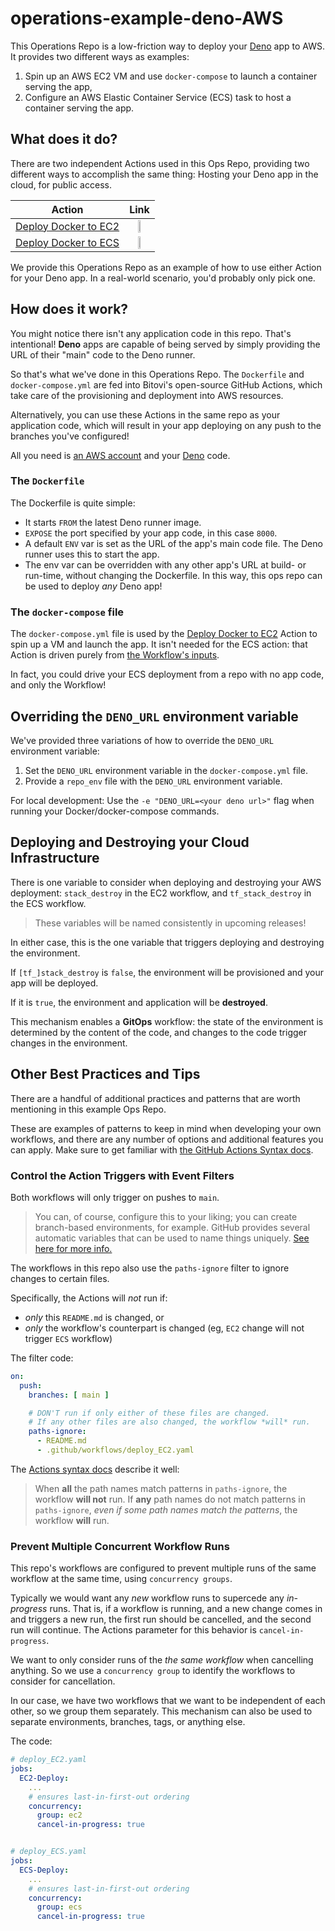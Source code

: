 # operations-example-deno-AWS

This Operations Repo is a low-friction way to deploy your [Deno][1] app to AWS. It provides two different ways as examples:

1. Spin up an AWS EC2 VM and use `docker-compose` to launch a container serving the app,
2. Configure an AWS Elastic Container Service (ECS) task to host a container serving the app.

## What does it do?

There are two independent Actions used in this Ops Repo, providing two different ways to accomplish the same thing: Hosting your Deno app in the cloud, for public access.

| Action | Link |
|:------:|:----:|
| [Deploy Docker to EC2][2]  | <img src="https://github.com/bitovi/operations-example-deno-ec2/assets/8335079/1aaa61a6-e8fc-42b5-b1c8-4466840e6126" height="25%" width="25%" /> |
| [Deploy Docker to ECS][3]  | <img src="https://github.com/bitovi/operations-example-deno-ec2/assets/8335079/bab32753-c6d8-49ba-a5a3-e461ca1162a9" height="25%" width="25%"> |

We provide this Operations Repo as an example of how to use either Action for your Deno app. In a real-world scenario, you'd probably only pick one.

## How does it work?

You might notice there isn't any application code in this repo. That's intentional! **Deno** apps are capable of being served by simply providing the URL of their "main" code to the Deno runner.

So that's what we've done in this Operations Repo. The `Dockerfile` and `docker-compose.yml` are fed into Bitovi's open-source GitHub Actions, which take care of the provisioning and deployment into AWS resources.

Alternatively, you can use these Actions in the same repo as your application code, which will result in your app deploying on any push to the branches you've configured!

All you need is [an AWS account][6] and your [Deno][1] code.

### The `Dockerfile`

The Dockerfile is quite simple:

- It starts `FROM` the latest Deno runner image.
- `EXPOSE` the port specified by your app code, in this case `8000`.
- A default `ENV` var is set as the URL of the app's main code file. The Deno runner uses this to start the app.
- The env var can be overridden with any other app's URL at build- or run-time, without changing the Dockerfile. In this way, this ops repo can be used to deploy _any_ Deno app!

### The `docker-compose` file

The `docker-compose.yml` file is used by the [Deploy Docker to EC2][2] Action to spin up a VM and launch the app. It isn't needed for the ECS action: that Action is driven purely from [the Workflow's inputs][4].

In fact, you could drive your ECS deployment from a repo with no app code, and only the Workflow!

## Overriding the `DENO_URL` environment variable

We've provided three variations of how to override the `DENO_URL` environment variable:

1. Set the `DENO_URL` environment variable in the `docker-compose.yml` file.
1. Provide a `repo_env` file with the `DENO_URL` environment variable.

For local development: Use the `-e "DENO_URL=<your deno url>"` flag when running your Docker/docker-compose commands.

## Deploying and Destroying your Cloud Infrastructure

There is one variable to consider when deploying and destroying your AWS deployment: `stack_destroy` in the EC2 workflow, and `tf_stack_destroy` in the ECS workflow.

> These variables will be named consistently in upcoming releases!

In either case, this is the one variable that triggers deploying and destroying the environment.

If `[tf_]stack_destroy` is `false`, the environment will be provisioned and your app will be deployed.

If it is `true`, the environment and application will be **destroyed**.

This mechanism enables a **GitOps** workflow: the state of the environment is determined by the content of the code, and changes to the code trigger changes in the environment.

## Other Best Practices and Tips

There are a handful of additional practices and patterns that are worth mentioning in this example Ops Repo. 

These are examples of patterns to keep in mind when developing your own workflows, and there are any number of options and additional features you can apply. Make sure to get familiar with [the GitHub Actions Syntax docs][7].

### Control the Action Triggers with Event Filters

Both workflows will only trigger on pushes to `main`.

> You can, of course, configure this to your liking; you can create branch-based environments, for example. GitHub provides several automatic variables that can be used to name things uniquely. [See here for more info.][8]

The workflows in this repo also use the `paths-ignore` filter to ignore changes to certain files. 

Specifically, the Actions will _not_ run if: 

- _only_ this `README.md` is changed, or
- _only_ the workflow's counterpart is changed (eg, `EC2` change will not trigger `ECS` workflow)

The filter code:

```yaml
on:
  push:
    branches: [ main ]

    # DON'T run if only either of these files are changed.
    # If any other files are also changed, the workflow *will* run.
    paths-ignore:
      - README.md
      - .github/workflows/deploy_EC2.yaml
```

The [Actions syntax docs][5] describe it well:

> When **all** the path names match patterns in `paths-ignore`, the workflow **will not** run. If **any** path names do not match patterns in `paths-ignore`, *even if some path names match the patterns*, the workflow **will** run.

### Prevent Multiple Concurrent Workflow Runs

This repo's workflows are configured to prevent multiple runs of the same workflow at the same time, using `concurrency groups`.

Typically we would want any _new_ workflow runs to supercede any _in-progress_ runs. That is, if a workflow is running, and a new change comes in and triggers a new run, the first run should be cancelled, and the second run will continue. The Actions parameter for this behavior is `cancel-in-progress`.

We want to only consider runs of the _the same workflow_ when cancelling anything. So we use a `concurrency group` to identify the workflows to consider for cancellation.

In our case, we have two workflows that we want to be independent of each other, so we group them separately. This mechanism can also be used to separate environments, branches, tags, or anything else.

The code:

```yaml
# deploy_EC2.yaml
jobs:
  EC2-Deploy:
    ...
    # ensures last-in-first-out ordering
    concurrency:
      group: ec2
      cancel-in-progress: true


# deploy_ECS.yaml
jobs:
  ECS-Deploy:
    ...
    # ensures last-in-first-out ordering
    concurrency:
      group: ecs
      cancel-in-progress: true
```



[1]: https://deno.com/
[2]: https://github.com/bitovi/github-actions-deploy-docker-to-ec2
[3]: https://github.com/bitovi/github-actions-deploy-ecs
[4]: .github/workflows/deploy.yaml#L45
[5]: https://docs.github.com/en/actions/using-workflows/workflow-syntax-for-github-actions#onpushpull_requestpull_request_targetpathspaths-ignore
[6]: https://aws.amazon.com/free
[7]: https://docs.github.com/en/actions/using-workflows/workflow-syntax-for-github-actions
[8]: https://docs.github.com/en/actions/learn-github-actions/variables#default-environment-variables